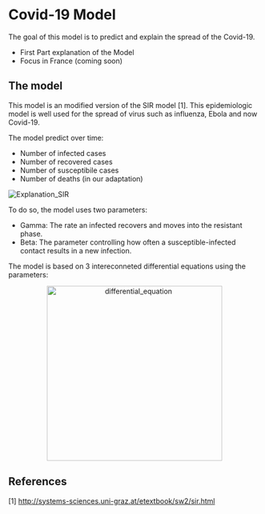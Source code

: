 # Covid-19 Model

The goal of this model is to predict and explain the spread of the Covid-19. 

- First Part explanation of the Model
- Focus in France (coming soon)


## The model

This model is an modified version of the SIR model [1]. This epidemiologic model is well used for the spread of virus such as influenza, Ebola and now Covid-19.

The model predict over time: 

- Number of infected cases
- Number of recovered cases
- Number of susceptibile cases
- Number of deaths (in our adaptation)



![Explanation_SIR](https://user-images.githubusercontent.com/55028120/76786234-283d3f00-67b7-11ea-96f4-9fdf743e3325.png)

To do so, the model uses two parameters: 

- Gamma: The rate an infected recovers and moves into the resistant phase.
- Beta: The parameter controlling how often a susceptible-infected contact results in a new infection.

The model is based on 3 intereconneted differential equations using the parameters:

<p align="center">
<img width="350" alt="differential_equation" src="https://user-images.githubusercontent.com/55028120/76787601-b0244880-67b9-11ea-82b9-776a9efe16da.png">
</p>






## References 

[1] http://systems-sciences.uni-graz.at/etextbook/sw2/sir.html
